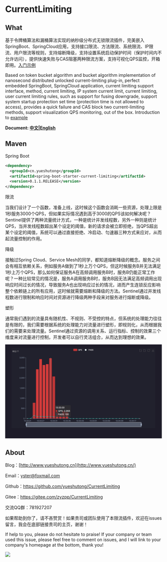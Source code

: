 # CurrentLimiting

## What

基于令牌桶算法和漏桶算法实现的纳秒级分布式无锁限流插件，完美嵌入SpringBoot、SpringCloud应用，支持接口限流、方法限流、系统限流、IP限流、用户限流等规则，支持熔断降级，支持设置系统启动保护时间（保护时间内不允许访问），提供快速失败与CAS阻塞两种限流方案，支持可视化QPS监控，开箱即用。[入门示例](https://github.com/yueshutong/spring-boot-starter-current-limiting/wiki/%E5%A6%82%E4%BD%95%E5%AF%B9CurrentLimiting%E8%BF%9B%E8%A1%8C%E9%99%90%E6%B5%81%E6%B5%8B%E8%AF%95%EF%BC%9F)

Based on token bucket algorithm and bucket algorithm implementation of nanosecond distributed unlocked current-limiting plug-in, perfect embedded SpringBoot, SpringCloud application, current limiting support interface, method, current limiting, IP system current limit, current limiting, user current limiting rules, such as support for fusing downgrade, support system startup protection set time (protection time is not allowed to access), provides a quick failure and CAS block two current-limiting methods, support visualization QPS monitoring, out of the box. Introduction to [example](https://github.com/yueshutong/spring-boot-starter-current-limiting/wiki/%E5%A6%82%E4%BD%95%E5%AF%B9CurrentLimiting%E8%BF%9B%E8%A1%8C%E9%99%90%E6%B5%81%E6%B5%8B%E8%AF%95%EF%BC%9F)

**Document: [中文](https://yueshutong.github.io/CurrentLimiting/README_CN)|[English](https://yueshutong.github.io/CurrentLimiting/README_EN)**

## Maven

Spring Boot
```xml
<dependency>
  <groupId>cn.yueshutong</groupId>
  <artifactId>spring-boot-starter-current-limiting</artifactId>
  <version>0.1.1.RELEASE</version>
</dependency>
```

限流

当我们设计了一个函数，准备上线，这时候这个函数会消耗一些资源，处理上限是1秒服务3000个QPS，但如果实际情况遇到高于3000的QPS该如何解决呢？Sentinel提供了两种流量统计方式，一种是统计并发线程数，另外一种则是统计 QPS，当并发线程数超出某个设定的阈值，新的请求会被立即拒绝，当QPS超出某个设定的阈值，系统可以通过直接拒绝、冷启动、匀速器三种方式来应对，从而起流量控制的作用。

降级

接触过Spring Cloud、Service Mesh的同学，都知道熔断降级的概念。服务之间会有相互依赖关系，例如服务A做到了1秒上万个QPS，但这时候服务B并无法满足1秒上万个QPS，那么如何保证服务A在高频调用服务B时，服务B仍能正常工作呢？一种比较常见的情况是，服务A调用服务B时，服务B因无法满足高频调用出现响应时间过长的情况，导致服务A也出现响应过长的情况，进而产生连锁反应影响整个依赖链上的所有应用，这时候就需要熔断和降级的方法。Sentinel通过并发线程数进行限制和响应时间对资源进行降级两种手段来对服务进行熔断或降级。

塑形

通常我们遇到的流量具有随机性、不规则、不受控的特点，但系统的处理能力往往是有限的，我们需要根据系统的处理能力对流量进行塑形，即规则化，从而根据我们的需要来处理流量。Sentinel通过资源的调用关系、运行指标、控制的效果三个维度来对流量进行控制，开发者可以自行灵活组合，从而达到理想的效果。

![](./picture/monitor.jpg)

## About

Blog：[http://www.yueshutong.cn](http://www.yueshutong.cn/)

Email：[yster@foxmail.com](mailto:yster@foxmail.com)

Github：<https://github.com/yueshutong/CurrentLimiting>

Gitee：<https://gitee.com/zyzpp/CurrentLimiting>

交流QQ群：781927207

如果帮助到你了，请不吝赞赏！如果贵司或团队使用了本限流插件，欢迎在issues留言，我会在底部链接贵司的主页，谢谢！

If help to you, please do not hesitate to praise! If your company or team used this issue, please feel free to comment on issues, and I will link to your company's homepage at the bottom, thank you!

<img src="https://gitee.com/zyzpp/Doctor/raw/master/picture/%E8%B5%9E%E8%B5%8F%E7%A0%81.png" width="300px">
